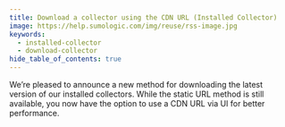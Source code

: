 ```yaml
---
title: Download a collector using the CDN URL (Installed Collector)
image: https://help.sumologic.com/img/reuse/rss-image.jpg
keywords:
  - installed-collector
  - download-collector
hide_table_of_contents: true    
---
```


We’re pleased to announce a new method for downloading the latest version of our installed collectors. While the static URL method is still available, you now have the option to use a CDN URL via UI for better performance.

